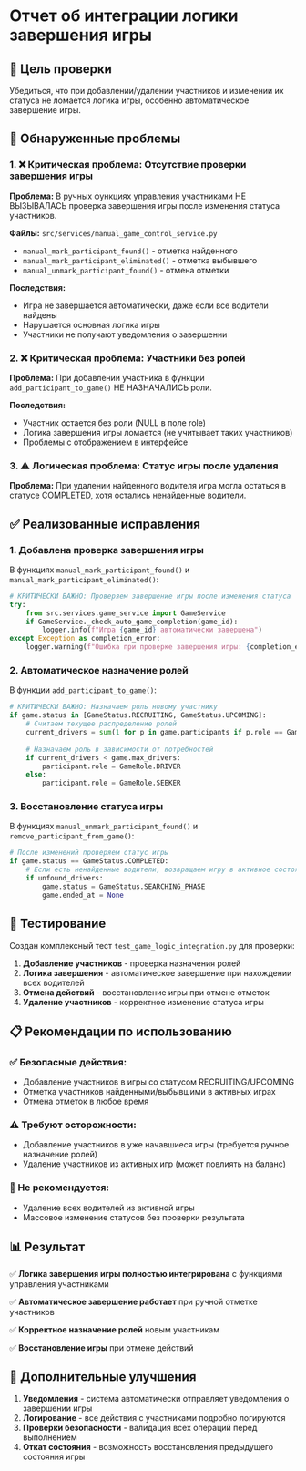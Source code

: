 # Отчет об интеграции логики завершения игры

## 🎯 Цель проверки

Убедиться, что при добавлении/удалении участников и изменении их статуса не ломается логика игры, особенно автоматическое завершение игры.

## 🚨 Обнаруженные проблемы

### 1. ❌ Критическая проблема: Отсутствие проверки завершения игры

**Проблема:** В ручных функциях управления участниками НЕ ВЫЗЫВАЛАСЬ проверка завершения игры после изменения статуса участников.

**Файлы:** `src/services/manual_game_control_service.py`
- `manual_mark_participant_found()` - отметка найденного
- `manual_mark_participant_eliminated()` - отметка выбывшего  
- `manual_unmark_participant_found()` - отмена отметки

**Последствия:**
- Игра не завершается автоматически, даже если все водители найдены
- Нарушается основная логика игры
- Участники не получают уведомления о завершении

### 2. ❌ Критическая проблема: Участники без ролей

**Проблема:** При добавлении участника в функции `add_participant_to_game()` НЕ НАЗНАЧАЛИСЬ роли.

**Последствия:**
- Участник остается без роли (NULL в поле role)
- Логика завершения игры ломается (не учитывает таких участников)
- Проблемы с отображением в интерфейсе

### 3. ⚠️ Логическая проблема: Статус игры после удаления

**Проблема:** При удалении найденного водителя игра могла остаться в статусе COMPLETED, хотя остались ненайденные водители.

## ✅ Реализованные исправления

### 1. Добавлена проверка завершения игры

В функциях `manual_mark_participant_found()` и `manual_mark_participant_eliminated()`:

```python
# КРИТИЧЕСКИ ВАЖНО: Проверяем завершение игры после изменения статуса
try:
    from src.services.game_service import GameService
    if GameService._check_auto_game_completion(game_id):
        logger.info(f"Игра {game_id} автоматически завершена")
except Exception as completion_error:
    logger.warning(f"Ошибка при проверке завершения игры: {completion_error}")
```

### 2. Автоматическое назначение ролей

В функции `add_participant_to_game()`:

```python
# КРИТИЧЕСКИ ВАЖНО: Назначаем роль новому участнику
if game.status in [GameStatus.RECRUITING, GameStatus.UPCOMING]:
    # Считаем текущее распределение ролей
    current_drivers = sum(1 for p in game.participants if p.role == GameRole.DRIVER)
    
    # Назначаем роль в зависимости от потребностей
    if current_drivers < game.max_drivers:
        participant.role = GameRole.DRIVER
    else:
        participant.role = GameRole.SEEKER
```

### 3. Восстановление статуса игры

В функциях `manual_unmark_participant_found()` и `remove_participant_from_game()`:

```python
# После изменений проверяем статус игры
if game.status == GameStatus.COMPLETED:
    # Если есть ненайденные водители, возвращаем игру в активное состояние
    if unfound_drivers:
        game.status = GameStatus.SEARCHING_PHASE
        game.ended_at = None
```

## 🧪 Тестирование

Создан комплексный тест `test_game_logic_integration.py` для проверки:

1. **Добавление участников** - проверка назначения ролей
2. **Логика завершения** - автоматическое завершение при нахождении всех водителей
3. **Отмена действий** - восстановление игры при отмене отметок
4. **Удаление участников** - корректное изменение статуса игры

## 📋 Рекомендации по использованию

### ✅ Безопасные действия:
- Добавление участников в игры со статусом RECRUITING/UPCOMING
- Отметка участников найденными/выбывшими в активных играх
- Отмена отметок в любое время

### ⚠️ Требуют осторожности:
- Добавление участников в уже начавшиеся игры (требуется ручное назначение ролей)
- Удаление участников из активных игр (может повлиять на баланс)

### 🚫 Не рекомендуется:
- Удаление всех водителей из активной игры
- Массовое изменение статусов без проверки результата

## 📊 Результат

✅ **Логика завершения игры полностью интегрирована** с функциями управления участниками

✅ **Автоматическое завершение работает** при ручной отметке участников

✅ **Корректное назначение ролей** новым участникам

✅ **Восстановление игры** при отмене действий

## 🔧 Дополнительные улучшения

1. **Уведомления** - система автоматически отправляет уведомления о завершении игры
2. **Логирование** - все действия с участниками подробно логируются
3. **Проверки безопасности** - валидация всех операций перед выполнением
4. **Откат состояния** - возможность восстановления предыдущего состояния игры 